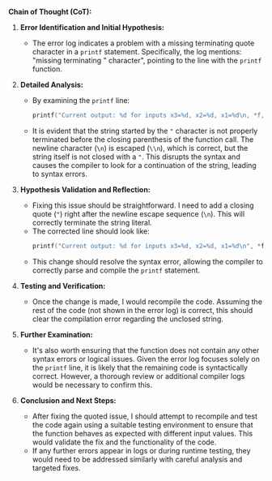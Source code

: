 **Chain of Thought (CoT):**

1. **Error Identification and Initial Hypothesis:**
   - The error log indicates a problem with a missing terminating quote character in a `printf` statement. Specifically, the log mentions: "missing terminating " character", pointing to the line with the `printf` function.

2. **Detailed Analysis:**
   - By examining the `printf` line: 
     ```cpp
     printf("Current output: %d for inputs x3=%d, x2=%d, x1=%d\n, *f, x3, x2, x1);
     ```
   - It is evident that the string started by the `"` character is not properly terminated before the closing parenthesis of the function call. The newline character (`\n`) is escaped (`\\n`), which is correct, but the string itself is not closed with a `"`. This disrupts the syntax and causes the compiler to look for a continuation of the string, leading to syntax errors.

3. **Hypothesis Validation and Reflection:**
   - Fixing this issue should be straightforward. I need to add a closing quote (`"`) right after the newline escape sequence (`\n`). This will correctly terminate the string literal.
   - The corrected line should look like:
     ```cpp
     printf("Current output: %d for inputs x3=%d, x2=%d, x1=%d\n", *f, x3, x2, x1);
     ```
   - This change should resolve the syntax error, allowing the compiler to correctly parse and compile the `printf` statement.

4. **Testing and Verification:**
   - Once the change is made, I would recompile the code. Assuming the rest of the code (not shown in the error log) is correct, this should clear the compilation error regarding the unclosed string.

5. **Further Examination:**
   - It's also worth ensuring that the function does not contain any other syntax errors or logical issues. Given the error log focuses solely on the `printf` line, it is likely that the remaining code is syntactically correct. However, a thorough review or additional compiler logs would be necessary to confirm this.

6. **Conclusion and Next Steps:**
   - After fixing the quoted issue, I should attempt to recompile and test the code again using a suitable testing environment to ensure that the function behaves as expected with different input values. This would validate the fix and the functionality of the code.
   - If any further errors appear in logs or during runtime testing, they would need to be addressed similarly with careful analysis and targeted fixes.